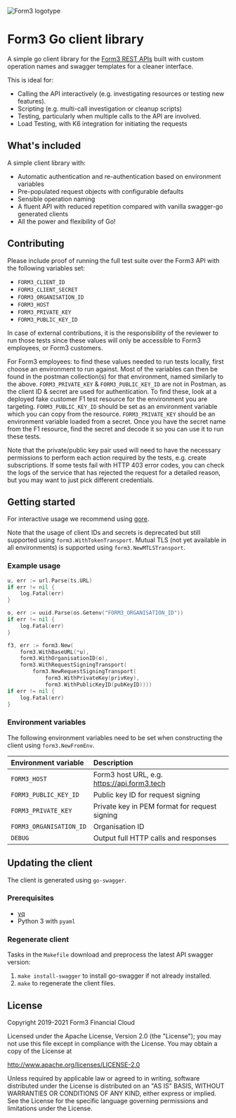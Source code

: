 ![Form3 logotype](form3.png)

# Form3 Go client library

A simple go client library for the [Form3 REST APIs](https://api-docs.form3.tech/api.html) built with custom operation names and swagger templates for a cleaner interface.

This is ideal for:

- Calling the API interactively (e.g. investigating resources or testing new features).
- Scripting (e.g. multi-call investigation or cleanup scripts)
- Testing, particularly when multiple calls to the API are involved.
- Load Testing, with K6 integration for initiating the requests

## What's included

A simple client library with:

- Automatic authentication and re-authentication based on environment variables
- Pre-populated request objects with configurable defaults
- Sensible operation naming
- A fluent API with reduced repetition compared with vanilla swagger-go generated clients
- All the power and flexibility of Go!

## Contributing

Please include proof of running the full test suite over the Form3 API with the following variables set:
  * `FORM3_CLIENT_ID`
  * `FORM3_CLIENT_SECRET`
  * `FORM3_ORGANISATION_ID`
  * `FORM3_HOST`
  * `FORM3_PRIVATE_KEY`
  * `FORM3_PUBLIC_KEY_ID`

In case of external contributions, it is the responsibility of the reviewer to run those tests since these values will only be accessible to Form3 employees, or Form3 customers.

For Form3 employees: to find these values needed to run tests locally, first choose an environment to run against. 
Most of the variables can then be found in the postman collection(s) for that environment, named similarly to the above.
`FORM3_PRIVATE_KEY` & `FORM3_PUBLIC_KEY_ID` are not in Postman, as the client ID & secret are used for authentication.
To find these, look at a deployed fake customer F1 test resource for the environment you are targeting.
`FORM3_PUBLIC_KEY_ID` should be set as an environment variable which you can copy from the resource.
`FORM3_PRIVATE_KEY` should be an environment variable loaded from a secret.
Once you have the secret name from the F1 resource, find the secret and decode it so you can use it to run these tests.

Note that the private/public key pair used will need to have the necessary permissions to perform each action required by the tests, e.g. create subscriptions.
If some tests fail with HTTP 403 error codes, you can check the logs of the service that has rejected the request for a detailed reason, but you may want to just pick different credentials.

## Getting started

For interactive usage we recommend using [gore](https://github.com/motemen/gore).

Note that the usage of client IDs and secrets is deprecated but still supported using `form3.WithTokenTransport`.
Mutual TLS (not yet available in all environments) is supported using `form3.NewMTLSTransport`.

### Example usage

```go
u, err := url.Parse(ts.URL)
if err != nil {
    log.Fatal(err)
}

o, err := uuid.Parse(os.Getenv("FORM3_ORGANISATION_ID"))
if err != nil {
    log.Fatal(err)
}

f3, err := form3.New(
    form3.WithBaseURL(*u),
    form3.WithOrganisationID(o),
    form3.WithRequestSigningTransport(
        form3.NewRequestSigningTransport(
            form3.WithPrivateKey(privKey),
            form3.WithPublicKeyID(pubKeyID))))
if err != nil {
    log.Fatal(err)
}
```


### Environment variables

The following environment variables need to be set when constructing the client
using `form3.NewFromEnv`.

| Environment variable   | Description                                   |
|:-----------------------|:----------------------------------------------|
| `FORM3_HOST`           | Form3 host URL, e.g. https://api.form3.tech   |
| `FORM3_PUBLIC_KEY_ID`  | Public key ID for request signing             |
| `FORM3_PRIVATE_KEY`    | Private key in PEM format for request signing |
| `FORM3_ORGANISATION_ID`| Organisation ID                               |
| `DEBUG`                | Output full HTTP calls and responses          |

## Updating the client

The client is generated using `go-swagger`.

### Prerequisites

* [yq](https://github.com/mikefarah/yq#install)
* Python 3 with `pyaml`

### Regenerate client

Tasks in the `Makefile` download and preprocess the latest API swagger version:

1. `make install-swagger` to install go-swagger if not already installed.
1. `make` to regenerate the client files.

## License

Copyright 2019-2021 Form3 Financial Cloud

Licensed under the Apache License, Version 2.0 (the "License"); you may not use this file except in compliance with the License.
You may obtain a copy of the License at

http://www.apache.org/licenses/LICENSE-2.0

Unless required by applicable law or agreed to in writing, software distributed under the License is distributed on an "AS IS" BASIS, WITHOUT WARRANTIES OR CONDITIONS OF ANY KIND, either express or implied. See the License for the specific language governing permissions and limitations under the License.
